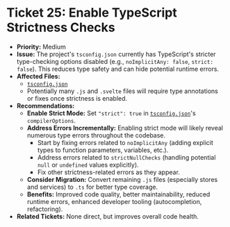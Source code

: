 # Ticket 25: Enable TypeScript Strictness Checks

- **Priority:** Medium
- **Issue:** The project's `tsconfig.json` currently has TypeScript's stricter type-checking options disabled (e.g., `noImplicitAny: false`, `strict: false`). This reduces type safety and can hide potential runtime errors.
- **Affected Files:**
  - [`tsconfig.json`](tsconfig.json)
  - Potentially many `.js` and `.svelte` files will require type annotations or fixes once strictness is enabled.
- **Recommendations:**
  - **Enable Strict Mode:** Set `"strict": true` in [`tsconfig.json`](tsconfig.json)'s `compilerOptions`.
  - **Address Errors Incrementally:** Enabling strict mode will likely reveal numerous type errors throughout the codebase.
    - Start by fixing errors related to `noImplicitAny` (adding explicit types to function parameters, variables, etc.).
    - Address errors related to `strictNullChecks` (handling potential `null` or `undefined` values explicitly).
    - Fix other strictness-related errors as they appear.
  - **Consider Migration:** Convert remaining `.js` files (especially stores and services) to `.ts` for better type coverage.
  - **Benefits:** Improved code quality, better maintainability, reduced runtime errors, enhanced developer tooling (autocompletion, refactoring).
- **Related Tickets:** None direct, but improves overall code health.
